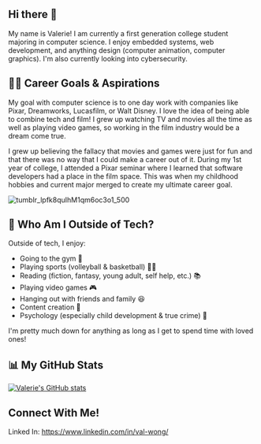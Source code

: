 ## Hi there 👋

My name is Valerie! I am currently a first generation college student majoring in computer science. I enjoy embedded systems, web development, and anything design (computer animation, computer graphics). I'm also currently looking into cybersecurity.

## 👩‍💻 Career Goals & Aspirations

My goal with computer science is to one day work with companies like Pixar, Dreamworks, Lucasfilm, or Walt Disney. I love the idea of being able to combine tech and film! I grew up watching TV and movies all the time as well as playing video games, so working in the film industry would be a dream come true. 

I grew up believing the fallacy that movies and games were just for fun and that there was no way that I could make a career out of it. During my 1st year of college, I attended a Pixar seminar where I learned that software developers had a place in the film space. This was when my childhood hobbies and current major merged to create my ultimate career goal. 

![tumblr_lpfk8quIhM1qm6oc3o1_500](https://github.com/vwong031/vwong031/assets/74090811/693f35ad-0066-47d1-bbcc-6a8f63d0465a)

## 🐢 Who Am I Outside of Tech?

Outside of tech, I enjoy:
- Going to the gym 💪
- Playing sports (volleyball & basketball) 🏐🏀
- Reading (fiction, fantasy, young adult, self help, etc.) 📚
- Playing video games 🎮
- Hanging out with friends and family 😆
- Content creation 🎥
- Psychology (especially child development & true crime) 🧠

I'm pretty much down for anything as long as I get to spend time with loved ones!

## 📊 My GitHub Stats
[![Valerie's GitHub stats](https://github-readme-stats.vercel.app/api?username=vwong031)](https://github.com/anuraghazra/github-readme-stats)

## Connect With Me!


Linked In: https://www.linkedin.com/in/val-wong/

<!--
**vwong031/vwong031** is a ✨ _special_ ✨ repository because its `README.md` (this file) appears on your GitHub profile.

Here are some ideas to get you started:

- 🔭 I’m currently working on ...
- 🌱 I’m currently learning ...
- 👯 I’m looking to collaborate on ...
- 🤔 I’m looking for help with ...
- 💬 Ask me about ...
- 📫 How to reach me: ...
- 😄 Pronouns: ...
- ⚡ Fun fact: ...
-->
